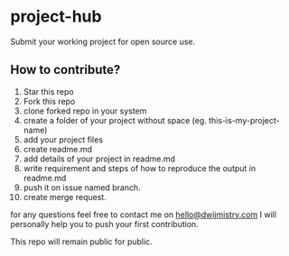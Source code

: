 # project-hub
Submit your working project for open source use.

## How to contribute?

1. Star this repo
2. Fork this repo
3. clone forked repo in your system
4. create a folder of your project without space (eg. this-is-my-project-name)
5. add your project files
6. create readme.md
7. add details of your project in readme.md
8. write requirement and steps of how to reproduce the output in readme.md
9. push it on issue named branch.
10. create merge request.


for any questions feel free to contact me on hello@dwijmistry.com
I will personally help you to push your first contribution.

This repo will remain public for public.